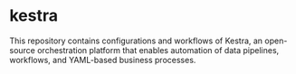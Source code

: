 # kestra
This repository contains configurations and workflows of Kestra, an open-source orchestration platform that enables automation of data pipelines, workflows, and YAML-based business processes.
